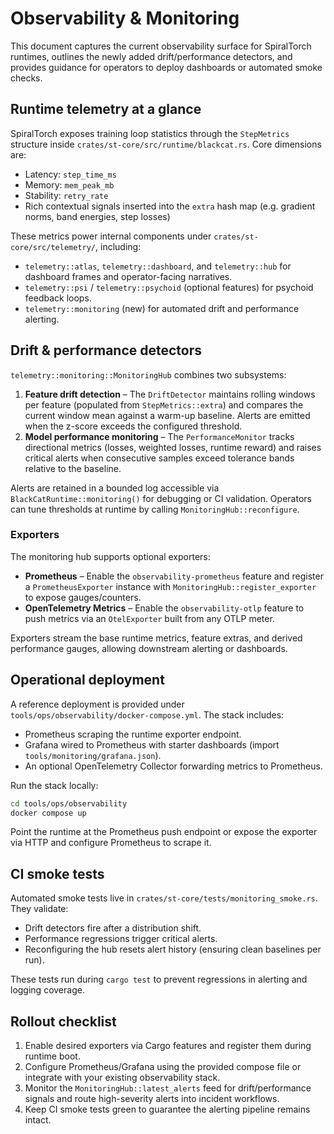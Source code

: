 # Observability & Monitoring

This document captures the current observability surface for SpiralTorch runtimes, outlines the newly added drift/performance detectors, and provides guidance for operators to deploy dashboards or automated smoke checks.

## Runtime telemetry at a glance

SpiralTorch exposes training loop statistics through the `StepMetrics` structure inside `crates/st-core/src/runtime/blackcat.rs`. Core dimensions are:

- Latency: `step_time_ms`
- Memory: `mem_peak_mb`
- Stability: `retry_rate`
- Rich contextual signals inserted into the `extra` hash map (e.g. gradient norms, band energies, step losses)

These metrics power internal components under `crates/st-core/src/telemetry/`, including:

- `telemetry::atlas`, `telemetry::dashboard`, and `telemetry::hub` for dashboard frames and operator-facing narratives.
- `telemetry::psi` / `telemetry::psychoid` (optional features) for psychoid feedback loops.
- `telemetry::monitoring` (new) for automated drift and performance alerting.

## Drift & performance detectors

`telemetry::monitoring::MonitoringHub` combines two subsystems:

1. **Feature drift detection** – The `DriftDetector` maintains rolling windows per feature (populated from `StepMetrics::extra`) and compares the current window mean against a warm-up baseline. Alerts are emitted when the z-score exceeds the configured threshold.
2. **Model performance monitoring** – The `PerformanceMonitor` tracks directional metrics (losses, weighted losses, runtime reward) and raises critical alerts when consecutive samples exceed tolerance bands relative to the baseline.

Alerts are retained in a bounded log accessible via `BlackCatRuntime::monitoring()` for debugging or CI validation. Operators can tune thresholds at runtime by calling `MonitoringHub::reconfigure`.

### Exporters

The monitoring hub supports optional exporters:

- **Prometheus** – Enable the `observability-prometheus` feature and register a `PrometheusExporter` instance with `MonitoringHub::register_exporter` to expose gauges/counters.
- **OpenTelemetry Metrics** – Enable the `observability-otlp` feature to push metrics via an `OtelExporter` built from any OTLP meter.

Exporters stream the base runtime metrics, feature extras, and derived performance gauges, allowing downstream alerting or dashboards.

## Operational deployment

A reference deployment is provided under `tools/ops/observability/docker-compose.yml`. The stack includes:

- Prometheus scraping the runtime exporter endpoint.
- Grafana wired to Prometheus with starter dashboards (import `tools/monitoring/grafana.json`).
- An optional OpenTelemetry Collector forwarding metrics to Prometheus.

Run the stack locally:

```bash
cd tools/ops/observability
docker compose up
```

Point the runtime at the Prometheus push endpoint or expose the exporter via HTTP and configure Prometheus to scrape it.

## CI smoke tests

Automated smoke tests live in `crates/st-core/tests/monitoring_smoke.rs`. They validate:

- Drift detectors fire after a distribution shift.
- Performance regressions trigger critical alerts.
- Reconfiguring the hub resets alert history (ensuring clean baselines per run).

These tests run during `cargo test` to prevent regressions in alerting and logging coverage.

## Rollout checklist

1. Enable desired exporters via Cargo features and register them during runtime boot.
2. Configure Prometheus/Grafana using the provided compose file or integrate with your existing observability stack.
3. Monitor the `MonitoringHub::latest_alerts` feed for drift/performance signals and route high-severity alerts into incident workflows.
4. Keep CI smoke tests green to guarantee the alerting pipeline remains intact.
